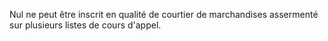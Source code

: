 Nul ne peut être inscrit en qualité de courtier de marchandises assermenté sur plusieurs listes de cours d'appel.